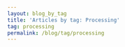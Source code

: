 ```yaml
---
layout: blog_by_tag
title: 'Articles by tag: Processing'
tag: processing
permalink: /blog/tag/processing
---
```

